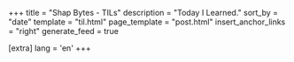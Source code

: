 +++
title = "Shap Bytes - TILs"
description = "Today I Learned."
sort_by = "date"
template = "til.html"
page_template = "post.html"
insert_anchor_links = "right"
generate_feed = true

[extra]
lang = 'en'
+++